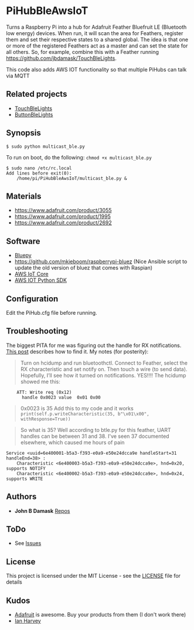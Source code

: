 # PiHubBleAwsIoT

Turns a Raspberry Pi into a hub for Adafruit Feather Bluefruit LE (Bluetooth low energy) devices.
When run, it will scan the area for Feathers, register them and set their respective states to a shared global.
The idea is that one or more of the registered Feathers act as a master and can set the state for all others.
So, for example, combine this with a Feather running https://github.com/jbdamask/TouchBleLights.

This code also adds AWS IOT functionality so that multiple PiHubs can talk via MQTT

## Related projects
* [TouchBleLights](https://github.com/jbdamask/TouchBleLights)
* [ButtonBleLights](https://github.com/jbdamask/ButtonBleLights)

## Synopsis

```
$ sudo python multicast_ble.py
```
To run on boot, do the following:
```chmod +x multicast_ble.py ```
```
$ sudo nano /etc/rc.local
Add lines before exit(0):
	/home/pi/PiHubBleAwsIoT/multicast_ble.py &
```

## Materials

* https://www.adafruit.com/product/3055
* https://www.adafruit.com/product/1995
* https://www.adafruit.com/product/2692

## Software

* [Bluepy](https://github.com/IanHarvey/bluepy)
* https://github.com/mkieboom/raspberrypi-bluez (Nice Ansible script to update the old version of bluez that comes with Raspian)
* [AWS IoT Core](https://aws.amazon.com/iot-core/)
* [AWS IOT Python SDK](https://github.com/aws/aws-iot-device-sdk-python)

## Configuration

Edit the PiHub.cfg file before running.

## Troubleshooting

The biggest PITA for me was figuring out the handle for RX notifications. [This post](https://github.com/IanHarvey/bluepy/issues/83) describes how to find it. My notes (for posterity):

> Turn on hcidump and run bluetoothctl. Connect to Feather, select the RX characteristic and set notify on. Then touch a wire (to send data). Hopefully, I’ll see how it turned on notifications.
> YES!!!!
> The hcidump showed me this:
```2017-07-29 14:29:03.106911 < ACL data: handle 64 flags 0x00 dlen 9
    ATT: Write req (0x12)
      handle 0x0023 value  0x01 0x00
```
> 0x0023 is 35
> Add this to my code and it works
```print(self.p.writeCharacteristic(35, b"\x01\x00", withResponse=True))```

> So what is 35? Well according to btle.py for this feather, UART handles can be between 31 and 38. I've seen 37 documented elsewhere, which caused me hours of pain
```
Service <uuid=6e400001-b5a3-f393-e0a9-e50e24dcca9e handleStart=31 handleEnd=38> :
    Characteristic <6e400003-b5a3-f393-e0a9-e50e24dcca9e>, hnd=0x20, supports NOTIFY
    Characteristic <6e400002-b5a3-f393-e0a9-e50e24dcca9e>, hnd=0x24, supports WRITE
```

## Authors

* **John B Damask** [Repos](https://github.com/jbdamask)


## ToDo
* See [Issues](https://github.com/jbdamask/PiHubBleAwsIoT/issues)

## License

This project is licensed under the MIT License - see the [LICENSE](LICENSE) file for details

## Kudos

* [Adafruit](http://www.adafruit.com) is awesome. Buy your products from them (I don't work there)
* [Ian Harvey](https://github.com/IanHarveyhttps://github.com/IanHarvey)
